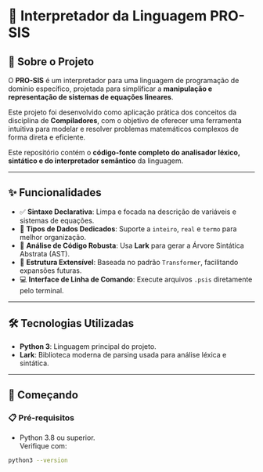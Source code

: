 # 🧠 Interpretador da Linguagem PRO-SIS

## 📖 Sobre o Projeto

O **PRO-SIS** é um interpretador para uma linguagem de programação de domínio específico, projetada para simplificar a **manipulação e representação de sistemas de equações lineares**.

Este projeto foi desenvolvido como aplicação prática dos conceitos da disciplina de **Compiladores**, com o objetivo de oferecer uma ferramenta intuitiva para modelar e resolver problemas matemáticos complexos de forma direta e eficiente.

Este repositório contém o **código-fonte completo do analisador léxico, sintático e do interpretador semântico** da linguagem.

---

## ✨ Funcionalidades

- ✅ **Sintaxe Declarativa**: Limpa e focada na descrição de variáveis e sistemas de equações.
- 🔢 **Tipos de Dados Dedicados**: Suporte a `inteiro`, `real` e `termo` para melhor organização.
- 🌳 **Análise de Código Robusta**: Usa **Lark** para gerar a Árvore Sintática Abstrata (AST).
- 🧩 **Estrutura Extensível**: Baseada no padrão `Transformer`, facilitando expansões futuras.
- 💻 **Interface de Linha de Comando**: Execute arquivos `.psis` diretamente pelo terminal.

---

## 🛠️ Tecnologias Utilizadas

- **Python 3**: Linguagem principal do projeto.
- **Lark**: Biblioteca moderna de parsing usada para análise léxica e sintática.

---

## 🚀 Começando

### 📋 Pré-requisitos

- Python 3.8 ou superior.  
Verifique com:
```bash
python3 --version
